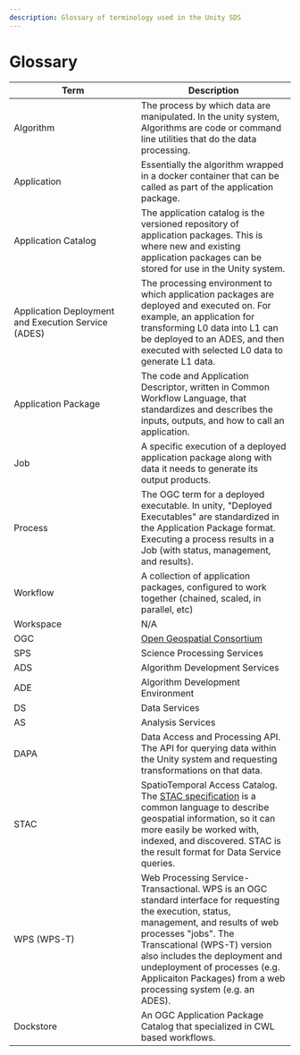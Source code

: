 ```yaml
---
description: Glossary of terminology used in the Unity SDS
---
```


# Glossary

<table><thead><tr><th width="212">Term</th><th>Description</th></tr></thead><tbody><tr><td>Algorithm</td><td>The process by which data are manipulated. In the unity system, Algorithms are code or  command line utilities that do the data processing.</td></tr><tr><td>Application</td><td>Essentially the algorithm wrapped in a docker container that can be called as part of the application package.</td></tr><tr><td>Application Catalog</td><td>The application catalog is the versioned repository of application packages. This is where new and existing application packages can be stored for use in the Unity system.</td></tr><tr><td>Application Deployment and Execution Service (ADES)</td><td>The processing environment to which  application packages are deployed and executed on. For example, an application for transforming L0 data into L1 can be deployed to an ADES, and then executed with selected L0 data to generate L1 data.</td></tr><tr><td>Application Package</td><td>The code and Application Descriptor, written in Common Workflow Language, that standardizes and describes the inputs, outputs, and how to call an application.</td></tr><tr><td>Job</td><td>A specific execution of a deployed application package along with data it needs to generate its output products.</td></tr><tr><td>Process</td><td>The OGC term for a deployed executable. In unity, "Deployed Executables" are standardized in the Application Package format. Executing a process results in a Job (with status, management, and results).</td></tr><tr><td>Workflow</td><td>A collection of application packages, configured to work together (chained, scaled, in parallel, etc) </td></tr><tr><td>Workspace</td><td>N/A</td></tr><tr><td>OGC</td><td><a href="https://www.ogc.org/">Open Geospatial Consortium</a></td></tr><tr><td>SPS</td><td>Science Processing Services</td></tr><tr><td>ADS</td><td>Algorithm Development Services</td></tr><tr><td>ADE</td><td>Algorithm Development Environment</td></tr><tr><td>DS</td><td>Data Services</td></tr><tr><td>AS</td><td>Analysis Services</td></tr><tr><td>DAPA</td><td>Data Access and Processing API. The API for querying data within the Unity system and requesting transformations on that data.</td></tr><tr><td>STAC</td><td>SpatioTemporal Access Catalog. The <a href="https://stacspec.org/en">STAC specification</a> is a common language to describe geospatial information, so it can more easily be worked with, indexed, and discovered. STAC is the result format for Data Service queries.</td></tr><tr><td>WPS (WPS-T)</td><td>Web Processing Service-Transactional. WPS is an OGC standard interface for requesting the execution, status, management, and results of web processes "jobs". The Transcational (WPS-T) version also includes the deployment and undeployment of processes (e.g. Applicaiton Packages) from a web processing system (e.g. an ADES). </td></tr><tr><td>Dockstore</td><td>An OGC Application Package Catalog that specialized in CWL based workflows.</td></tr></tbody></table>
